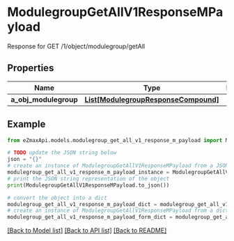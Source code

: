 # ModulegroupGetAllV1ResponseMPayload

Response for GET /1/object/modulegroup/getAll

## Properties

Name | Type | Description | Notes
------------ | ------------- | ------------- | -------------
**a_obj_modulegroup** | [**List[ModulegroupResponseCompound]**](ModulegroupResponseCompound.md) |  | 

## Example

```python
from eZmaxApi.models.modulegroup_get_all_v1_response_m_payload import ModulegroupGetAllV1ResponseMPayload

# TODO update the JSON string below
json = "{}"
# create an instance of ModulegroupGetAllV1ResponseMPayload from a JSON string
modulegroup_get_all_v1_response_m_payload_instance = ModulegroupGetAllV1ResponseMPayload.from_json(json)
# print the JSON string representation of the object
print(ModulegroupGetAllV1ResponseMPayload.to_json())

# convert the object into a dict
modulegroup_get_all_v1_response_m_payload_dict = modulegroup_get_all_v1_response_m_payload_instance.to_dict()
# create an instance of ModulegroupGetAllV1ResponseMPayload from a dict
modulegroup_get_all_v1_response_m_payload_form_dict = modulegroup_get_all_v1_response_m_payload.from_dict(modulegroup_get_all_v1_response_m_payload_dict)
```
[[Back to Model list]](../README.md#documentation-for-models) [[Back to API list]](../README.md#documentation-for-api-endpoints) [[Back to README]](../README.md)


